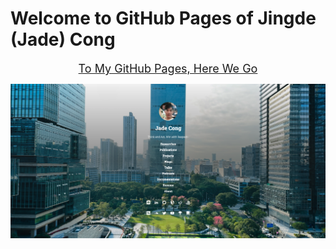 # Welcome to GitHub Pages of Jingde (Jade) Cong

<center>
<font size=4>
<a href=https://jadecong.github.io/>To My GitHub Pages, Here We Go</a>
</font>
</center>

![Home-Cover](/assets/images/home/home-cover.png)
